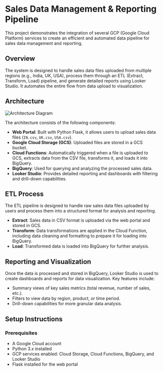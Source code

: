 # Sales Data Management & Reporting Pipeline

This project demonstrates the integration of several GCP (Google Cloud Platform) services to create an efficient and automated data pipeline for sales data management and reporting.

## Overview

The system is designed to handle sales data files uploaded from multiple regions (e.g., India, UK, USA), process them through an ETL (Extract, Transform, Load) pipeline, and generate detailed reports using Looker Studio. It automates the entire flow from data upload to visualization.

## Architecture

![Architecture Diagram](path-to-your-architecture-diagram)

The architecture consists of the following components:

- **Web Portal**: Built with Python Flask, it allows users to upload sales data files (`IN.csv`, `UK.csv`, `USA.csv`).
- **Google Cloud Storage (GCS)**: Uploaded files are stored in a GCS bucket.
- **Cloud Functions**: Automatically triggered when a file is uploaded to GCS, extracts data from the CSV file, transforms it, and loads it into BigQuery.
- **BigQuery**: Used for querying and analyzing the processed sales data.
- **Looker Studio**: Provides detailed reporting and dashboards with filtering and drill-down capabilities.

## ETL Process

The ETL pipeline is designed to handle raw sales data files uploaded by users and process them into a structured format for analysis and reporting.

- **Extract**: Sales data in CSV format is uploaded via the web portal and stored in GCS.
- **Transform**: Data transformations are applied in the Cloud Function, including data cleaning and formatting to prepare it for loading into BigQuery.
- **Load**: Transformed data is loaded into BigQuery for further analysis.

## Reporting and Visualization

Once the data is processed and stored in BigQuery, Looker Studio is used to create dashboards and reports for data visualization. Key features include:

- Summary views of key sales metrics (total revenue, number of sales, etc.).
- Filters to view data by region, product, or time period.
- Drill-down capabilities for more granular data analysis.

## Setup Instructions

### Prerequisites

- A Google Cloud account
- Python 3.x installed
- GCP services enabled: Cloud Storage, Cloud Functions, BigQuery, and Looker Studio
- Flask installed for the web portal

